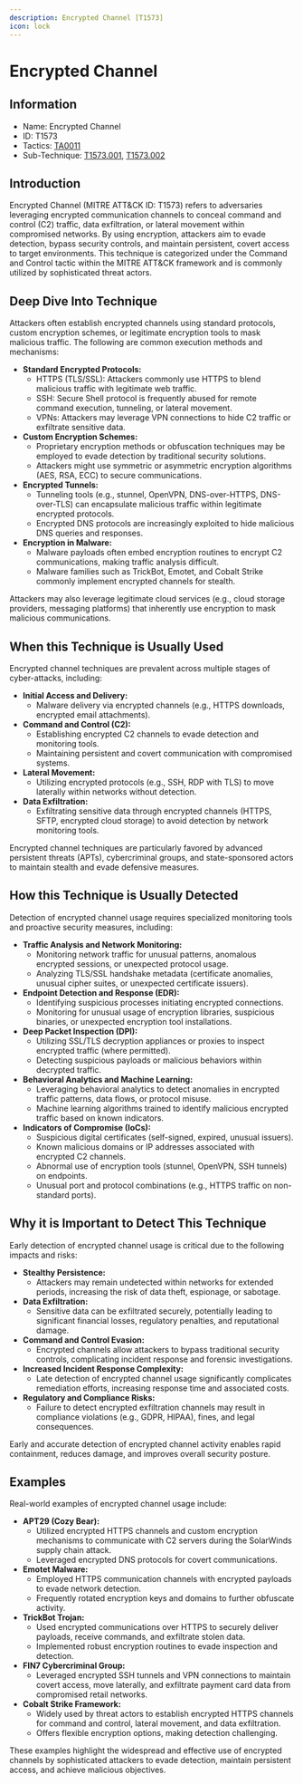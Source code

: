 ```yaml
---
description: Encrypted Channel [T1573]
icon: lock
---
```


# Encrypted Channel

## Information

* Name: Encrypted Channel
* ID: T1573
* Tactics: [TA0011](../)
* Sub-Technique: [T1573.001](t1573.001.md), [T1573.002](t1573.002.md)

## Introduction

Encrypted Channel (MITRE ATT\&CK ID: T1573) refers to adversaries leveraging encrypted communication channels to conceal command and control (C2) traffic, data exfiltration, or lateral movement within compromised networks. By using encryption, attackers aim to evade detection, bypass security controls, and maintain persistent, covert access to target environments. This technique is categorized under the Command and Control tactic within the MITRE ATT\&CK framework and is commonly utilized by sophisticated threat actors.

## Deep Dive Into Technique

Attackers often establish encrypted channels using standard protocols, custom encryption schemes, or legitimate encryption tools to mask malicious traffic. The following are common execution methods and mechanisms:

* **Standard Encrypted Protocols:**
  * HTTPS (TLS/SSL): Attackers commonly use HTTPS to blend malicious traffic with legitimate web traffic.
  * SSH: Secure Shell protocol is frequently abused for remote command execution, tunneling, or lateral movement.
  * VPNs: Attackers may leverage VPN connections to hide C2 traffic or exfiltrate sensitive data.
* **Custom Encryption Schemes:**
  * Proprietary encryption methods or obfuscation techniques may be employed to evade detection by traditional security solutions.
  * Attackers might use symmetric or asymmetric encryption algorithms (AES, RSA, ECC) to secure communications.
* **Encrypted Tunnels:**
  * Tunneling tools (e.g., stunnel, OpenVPN, DNS-over-HTTPS, DNS-over-TLS) can encapsulate malicious traffic within legitimate encrypted protocols.
  * Encrypted DNS protocols are increasingly exploited to hide malicious DNS queries and responses.
* **Encryption in Malware:**
  * Malware payloads often embed encryption routines to encrypt C2 communications, making traffic analysis difficult.
  * Malware families such as TrickBot, Emotet, and Cobalt Strike commonly implement encrypted channels for stealth.

Attackers may also leverage legitimate cloud services (e.g., cloud storage providers, messaging platforms) that inherently use encryption to mask malicious communications.

## When this Technique is Usually Used

Encrypted channel techniques are prevalent across multiple stages of cyber-attacks, including:

* **Initial Access and Delivery:**
  * Malware delivery via encrypted channels (e.g., HTTPS downloads, encrypted email attachments).
* **Command and Control (C2):**
  * Establishing encrypted C2 channels to evade detection and monitoring tools.
  * Maintaining persistent and covert communication with compromised systems.
* **Lateral Movement:**
  * Utilizing encrypted protocols (e.g., SSH, RDP with TLS) to move laterally within networks without detection.
* **Data Exfiltration:**
  * Exfiltrating sensitive data through encrypted channels (HTTPS, SFTP, encrypted cloud storage) to avoid detection by network monitoring tools.

Encrypted channel techniques are particularly favored by advanced persistent threats (APTs), cybercriminal groups, and state-sponsored actors to maintain stealth and evade defensive measures.

## How this Technique is Usually Detected

Detection of encrypted channel usage requires specialized monitoring tools and proactive security measures, including:

* **Traffic Analysis and Network Monitoring:**
  * Monitoring network traffic for unusual patterns, anomalous encrypted sessions, or unexpected protocol usage.
  * Analyzing TLS/SSL handshake metadata (certificate anomalies, unusual cipher suites, or unexpected certificate issuers).
* **Endpoint Detection and Response (EDR):**
  * Identifying suspicious processes initiating encrypted connections.
  * Monitoring for unusual usage of encryption libraries, suspicious binaries, or unexpected encryption tool installations.
* **Deep Packet Inspection (DPI):**
  * Utilizing SSL/TLS decryption appliances or proxies to inspect encrypted traffic (where permitted).
  * Detecting suspicious payloads or malicious behaviors within decrypted traffic.
* **Behavioral Analytics and Machine Learning:**
  * Leveraging behavioral analytics to detect anomalies in encrypted traffic patterns, data flows, or protocol misuse.
  * Machine learning algorithms trained to identify malicious encrypted traffic based on known indicators.
* **Indicators of Compromise (IoCs):**
  * Suspicious digital certificates (self-signed, expired, unusual issuers).
  * Known malicious domains or IP addresses associated with encrypted C2 channels.
  * Abnormal use of encryption tools (stunnel, OpenVPN, SSH tunnels) on endpoints.
  * Unusual port and protocol combinations (e.g., HTTPS traffic on non-standard ports).

## Why it is Important to Detect This Technique

Early detection of encrypted channel usage is critical due to the following impacts and risks:

* **Stealthy Persistence:**
  * Attackers may remain undetected within networks for extended periods, increasing the risk of data theft, espionage, or sabotage.
* **Data Exfiltration:**
  * Sensitive data can be exfiltrated securely, potentially leading to significant financial losses, regulatory penalties, and reputational damage.
* **Command and Control Evasion:**
  * Encrypted channels allow attackers to bypass traditional security controls, complicating incident response and forensic investigations.
* **Increased Incident Response Complexity:**
  * Late detection of encrypted channel usage significantly complicates remediation efforts, increasing response time and associated costs.
* **Regulatory and Compliance Risks:**
  * Failure to detect encrypted exfiltration channels may result in compliance violations (e.g., GDPR, HIPAA), fines, and legal consequences.

Early and accurate detection of encrypted channel activity enables rapid containment, reduces damage, and improves overall security posture.

## Examples

Real-world examples of encrypted channel usage include:

* **APT29 (Cozy Bear):**
  * Utilized encrypted HTTPS channels and custom encryption mechanisms to communicate with C2 servers during the SolarWinds supply chain attack.
  * Leveraged encrypted DNS protocols for covert communications.
* **Emotet Malware:**
  * Employed HTTPS communication channels with encrypted payloads to evade network detection.
  * Frequently rotated encryption keys and domains to further obfuscate activity.
* **TrickBot Trojan:**
  * Used encrypted communications over HTTPS to securely deliver payloads, receive commands, and exfiltrate stolen data.
  * Implemented robust encryption routines to evade inspection and detection.
* **FIN7 Cybercriminal Group:**
  * Leveraged encrypted SSH tunnels and VPN connections to maintain covert access, move laterally, and exfiltrate payment card data from compromised retail networks.
* **Cobalt Strike Framework:**
  * Widely used by threat actors to establish encrypted HTTPS channels for command and control, lateral movement, and data exfiltration.
  * Offers flexible encryption options, making detection challenging.

These examples highlight the widespread and effective use of encrypted channels by sophisticated attackers to evade detection, maintain persistent access, and achieve malicious objectives.
